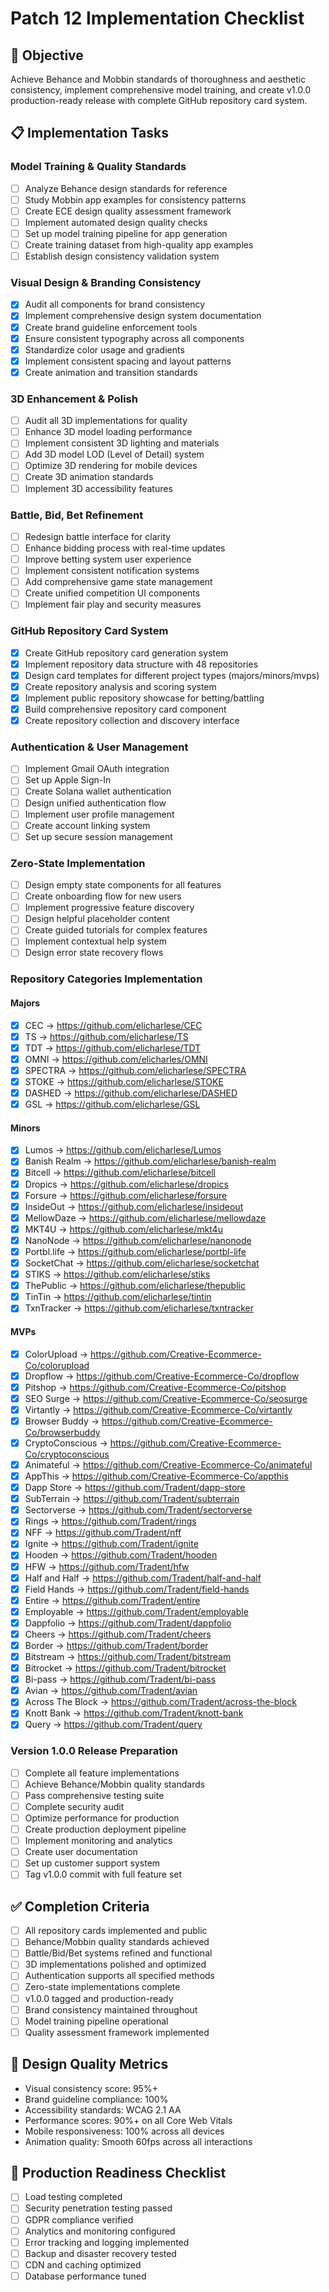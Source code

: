 # Patch 12 Implementation Checklist

## 🎯 **Objective**
Achieve Behance and Mobbin standards of thoroughness and aesthetic consistency, implement comprehensive model training, and create v1.0.0 production-ready release with complete GitHub repository card system.

## 📋 **Implementation Tasks**

### Model Training & Quality Standards
- [ ] Analyze Behance design standards for reference
- [ ] Study Mobbin app examples for consistency patterns
- [ ] Create ECE design quality assessment framework
- [ ] Implement automated design quality checks
- [ ] Set up model training pipeline for app generation
- [ ] Create training dataset from high-quality app examples
- [ ] Establish design consistency validation system

### Visual Design & Branding Consistency
- [x] Audit all components for brand consistency
- [x] Implement comprehensive design system documentation
- [x] Create brand guideline enforcement tools
- [x] Ensure consistent typography across all components
- [x] Standardize color usage and gradients
- [x] Implement consistent spacing and layout patterns
- [x] Create animation and transition standards

### 3D Enhancement & Polish
- [ ] Audit all 3D implementations for quality
- [ ] Enhance 3D model loading performance
- [ ] Implement consistent 3D lighting and materials
- [ ] Add 3D model LOD (Level of Detail) system
- [ ] Optimize 3D rendering for mobile devices
- [ ] Create 3D animation standards
- [ ] Implement 3D accessibility features

### Battle, Bid, Bet Refinement
- [ ] Redesign battle interface for clarity
- [ ] Enhance bidding process with real-time updates
- [ ] Improve betting system user experience
- [ ] Implement consistent notification systems
- [ ] Add comprehensive game state management
- [ ] Create unified competition UI components
- [ ] Implement fair play and security measures

### GitHub Repository Card System
- [x] Create GitHub repository card generation system
- [x] Implement repository data structure with 48 repositories
- [x] Design card templates for different project types (majors/minors/mvps)
- [x] Create repository analysis and scoring system
- [x] Implement public repository showcase for betting/battling
- [x] Build comprehensive repository card component
- [x] Create repository collection and discovery interface

### Authentication & User Management
- [ ] Implement Gmail OAuth integration
- [ ] Set up Apple Sign-In
- [ ] Create Solana wallet authentication
- [ ] Design unified authentication flow
- [ ] Implement user profile management
- [ ] Create account linking system
- [ ] Set up secure session management

### Zero-State Implementation
- [ ] Design empty state components for all features
- [ ] Create onboarding flow for new users
- [ ] Implement progressive feature discovery
- [ ] Design helpful placeholder content
- [ ] Create guided tutorials for complex features
- [ ] Implement contextual help system
- [ ] Design error state recovery flows

### Repository Categories Implementation

#### Majors
- [x] CEC → https://github.com/elicharlese/CEC
- [x] TS → https://github.com/elicharlese/TS  
- [x] TDT → https://github.com/elicharlese/TDT
- [x] OMNI → https://github.com/elicharles/OMNI
- [x] SPECTRA → https://github.com/elicharlese/SPECTRA
- [x] STOKE → https://github.com/elicharlese/STOKE
- [x] DASHED → https://github.com/elicharlese/DASHED
- [x] GSL → https://github.com/elicharlese/GSL

#### Minors  
- [x] Lumos → https://github.com/elicharlese/Lumos
- [x] Banish Realm → https://github.com/elicharlese/banish-realm
- [x] Bitcell → https://github.com/elicharlese/bitcell
- [x] Dropics → https://github.com/elicharlese/dropics
- [x] Forsure → https://github.com/elicharlese/forsure
- [x] InsideOut → https://github.com/elicharlese/insideout
- [x] MellowDaze → https://github.com/elicharlese/mellowdaze
- [x] MKT4U → https://github.com/elicharlese/mkt4u
- [x] NanoNode → https://github.com/elicharlese/nanonode
- [x] Portbl.life → https://github.com/elicharlese/portbl-life
- [x] SocketChat → https://github.com/elicharlese/socketchat
- [x] STIKS → https://github.com/elicharlese/stiks
- [x] ThePublic → https://github.com/elicharlese/thepublic
- [x] TinTin → https://github.com/elicharlese/tintin
- [x] TxnTracker → https://github.com/elicharlese/txntracker

#### MVPs
- [x] ColorUpload → https://github.com/Creative-Ecommerce-Co/colorupload
- [x] Dropflow → https://github.com/Creative-Ecommerce-Co/dropflow  
- [x] Pitshop → https://github.com/Creative-Ecommerce-Co/pitshop
- [x] SEO Surge → https://github.com/Creative-Ecommerce-Co/seosurge
- [x] Virtantly → https://github.com/Creative-Ecommerce-Co/virtantly
- [x] Browser Buddy → https://github.com/Creative-Ecommerce-Co/browserbuddy
- [x] CryptoConscious → https://github.com/Creative-Ecommerce-Co/cryptoconscious
- [x] Animateful → https://github.com/Creative-Ecommerce-Co/animateful
- [x] AppThis → https://github.com/Creative-Ecommerce-Co/appthis
- [x] Dapp Store → https://github.com/Tradent/dapp-store
- [x] SubTerrain → https://github.com/Tradent/subterrain
- [x] Sectorverse → https://github.com/Tradent/sectorverse
- [x] Rings → https://github.com/Tradent/rings
- [x] NFF → https://github.com/Tradent/nff
- [x] Ignite → https://github.com/Tradent/ignite
- [x] Hooden → https://github.com/Tradent/hooden
- [x] HFW → https://github.com/Tradent/hfw
- [x] Half and Half → https://github.com/Tradent/half-and-half
- [x] Field Hands → https://github.com/Tradent/field-hands
- [x] Entire → https://github.com/Tradent/entire
- [x] Employable → https://github.com/Tradent/employable
- [x] Dappfolio → https://github.com/Tradent/dappfolio
- [x] Cheers → https://github.com/Tradent/cheers
- [x] Border → https://github.com/Tradent/border
- [x] Bitstream → https://github.com/Tradent/bitstream
- [x] Bitrocket → https://github.com/Tradent/bitrocket
- [x] Bi-pass → https://github.com/Tradent/bi-pass
- [x] Avian → https://github.com/Tradent/avian
- [x] Across The Block → https://github.com/Tradent/across-the-block
- [x] Knott Bank → https://github.com/Tradent/knott-bank
- [x] Query → https://github.com/Tradent/query

### Version 1.0.0 Release Preparation
- [ ] Complete all feature implementations
- [ ] Achieve Behance/Mobbin quality standards
- [ ] Pass comprehensive testing suite
- [ ] Complete security audit
- [ ] Optimize performance for production
- [ ] Create production deployment pipeline
- [ ] Implement monitoring and analytics
- [ ] Create user documentation
- [ ] Set up customer support system
- [ ] Tag v1.0.0 commit with full feature set

## ✅ **Completion Criteria**
- [ ] All repository cards implemented and public
- [ ] Behance/Mobbin quality standards achieved
- [ ] Battle/Bid/Bet systems refined and functional
- [ ] 3D implementations polished and optimized
- [ ] Authentication supports all specified methods
- [ ] Zero-state implementations complete
- [ ] v1.0.0 tagged and production-ready
- [ ] Brand consistency maintained throughout
- [ ] Model training pipeline operational
- [ ] Quality assessment framework implemented

## 🎨 **Design Quality Metrics**
- Visual consistency score: 95%+
- Brand guideline compliance: 100%
- Accessibility standards: WCAG 2.1 AA
- Performance scores: 90%+ on all Core Web Vitals
- Mobile responsiveness: 100% across all devices
- Animation quality: Smooth 60fps across all interactions

## 🚀 **Production Readiness Checklist**
- [ ] Load testing completed
- [ ] Security penetration testing passed
- [ ] GDPR compliance verified
- [ ] Analytics and monitoring configured
- [ ] Error tracking and logging implemented
- [ ] Backup and disaster recovery tested
- [ ] CDN and caching optimized
- [ ] Database performance tuned
